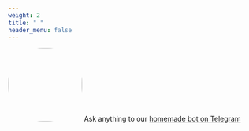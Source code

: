 ```yaml
---
weight: 2
title: " "
header_menu: false
---
```


<a href="https://t.me/cecinestpasun_bot" target="_blank"><img src="/images/bot.jpeg" style="border-radius: 70px; width: 150px;"/></a>
Ask anything to our <a href="https://t.me/cecinestpasun_bot" target="_blank">homemade bot on Telegram</a>
